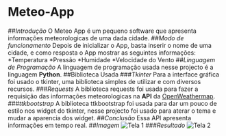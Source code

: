 # Meteo-App
##*Introdução*
O Meteo App é um pequeno software que apresenta informações meteorologicas de uma dada cidade.
##*Modo de funcionamento*
Depois de inicializar o App, basta inserir o nome de uma cidade, e como resposta o App  mostrar as seguintes informações:
*Temperatura
*Pressão
*Humidade
*Velocidade do Vento
##*Linguagem de Programação*
A linguagem de programação usada nesse projecto é a linguagem **Python**.
##Biblioteca Usada
###*Tkinter*
Para a interface gráfica foi usado o tkinter, uma biblioteca simples de utilizar e com diversos recursos.
###*Requests*
A biblioteca requests foi usada para fazer a requisição das informações meteorologicas na **API** da [OpenWeathermap](https://openweathermap.org/current).
###*ttkbootstrap*
A biblioteca ttkbootstrap foi usada para dar um pouco de estilo nos widget do tkinter, nesse projecto foi usado para aterar o tema e mudar a aparencia dos widget.
##*Conclusão*
Essa API apresenta informações em tempo real.
##*Imagem*
![Tela 1](https://drive.google.com/file/d/1xw1z6wjIjK934eEj8EQ-z2dCJOb9vGsN/view?usp=sharing)
###*Resultado*
![Tela 2](https://drive.google.com/file/d/1hM3sro6Kz50qQBJ_sPTGrVdjIMCpdTY4/view?usp=sharing)

